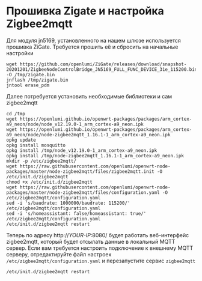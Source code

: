 # Прошивка Zigate и настройка Zigbee2mqtt

Для модуля jn5169, установленного на нашем шлюзе используется прошивка ZiGate.
Требуется прошить её и сбросить на начальные настройки

```shell script
wget https://github.com/openlumi/ZiGate/releases/download/snapshot-20201201/ZigbeeNodeControlBridge_JN5169_FULL_FUNC_DEVICE_31e_115200.bin -O /tmp/zigate.bin 
jnflash /tmp/zigate.bin
jntool erase_pdm
```

Далее потребуется установить необходимые библиотеки и сам zigbee2mqtt

```shell
cd /tmp
wget https://openlumi.github.io/openwrt-packages/packages/arm_cortex-a9_neon/node/node_v12.19.0-1_arm_cortex-a9_neon.ipk
wget https://openlumi.github.io/openwrt-packages/packages/arm_cortex-a9_neon/node/node-zigbee2mqtt_1.16.1-1_arm_cortex-a9_neon.ipk
opkg update
opkg install mosquitto
opkg install /tmp/node_v12.19.0-1_arm_cortex-a9_neon.ipk
opkg install /tmp/node-zigbee2mqtt_1.16.1-1_arm_cortex-a9_neon.ipk
mkdir -p /etc/zigbee2mqtt/
wget https://raw.githubusercontent.com/openlumi/openwrt-node-packages/master/node-zigbee2mqtt/files/zigbee2mqtt.init -O /etc/init.d/zigbee2mqtt
chmod +x /etc/init.d/zigbee2mqtt
wget https://raw.githubusercontent.com/openlumi/openwrt-node-packages/master/node-zigbee2mqtt/files/configuration.yaml -O /etc/zigbee2mqtt/configuration.yaml
sed -i 's/baudrate: 1000000/baudrate: 115200/' /etc/zigbee2mqtt/configuration.yaml
sed -i 's/homeassistant: false/homeassistant: true/' /etc/zigbee2mqtt/configuration.yaml
/etc/init.d/zigbee2mqtt restart
```

Теперь по адресу http://*YOUR-IP*:8080/ будет работать веб-интерфейс zigbee2mqtt,
который будет отсылать данные в локальный MQTT сервер. 
Если вам требуется настроить подключение к внешнему MQTT серверу,
отредактируйте файл настроек `/etc/zigbee2mqtt/configuration.yaml` и перезапустите
сервис `zigbee2mqtt`

```shell
/etc/init.d/zigbee2mqtt restart
```
